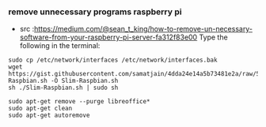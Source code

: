 ### remove unnecessary programs raspberry pi
* src :https://medium.com/@sean_t_king/how-to-remove-un-necessary-software-from-your-raspberry-pi-server-fa312f83e00
Type the following in the terminal:
```
sudo cp /etc/network/interfaces /etc/network/interfaces.bak
wget https://gist.githubusercontent.com/samatjain/4dda24e14a5b73481e2a/raw/5d9bac8ec40b94833b4e9938121945be252fdee1/Slim-Raspbian.sh -O Slim-Raspbian.sh
sh ./Slim-Raspbian.sh | sudo sh
```


```
sudo apt-get remove --purge libreoffice*
sudo apt-get clean
sudo apt-get autoremove
```
